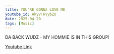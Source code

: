 ```yaml
---
title: YOU'RE GONNA LOVE ME 
youtube_id: AkyvTHVybZU
date: 2025-04-20
tags: [Music]
---
```

 DA BACK WUDZ - MY HOMMIE IS IN THIS GROUP!  
 

[Youtube Link](https://www.youtube.com/watch?v=AkyvTHVybZU)  
